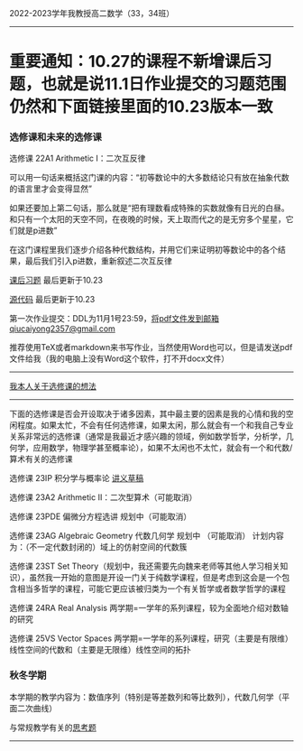 2022-2023学年我教授高二数学（33，34班）

------

# 重要通知：10.27的课程不新增课后习题，也就是说11.1日作业提交的习题范围仍然和下面链接里面的10.23版本一致

### 选修课和未来的选修课

选修课 22A1 Arithmetic I：二次互反律

可以用一句话来概括这门课的内容：“初等数论中的大多数结论只有放在抽象代数的语言里才会变得显然”

如果还要加上第二句话，那么就是“把有理数看成特殊的实数就像有日光的白昼。和只有一个太阳的天空不同，在夜晚的时候，天上取而代之的是无穷多个星星，它们就是p进数”

在这门课程里我们逐步介绍各种代数结构，并用它们来证明初等数论中的各个结果，最后我们引入p进数，重新叙述二次互反律

[课后习题](https://qiuszms.github.io/22A1.pdf) 
最后更新于10.23

[源代码](https://qiuszms.github.io/22A1.tex)
最后更新于10.23

第一次作业提交：DDL为11月1号23:59，将pdf文件发到邮箱qiucaiyong2357@gmail.com

推荐使用TeX或者markdown来书写作业，当然使用Word也可以，但是请发送pdf文件给我（我的电脑上没有Word这个软件，打不开docx文件）

------

[我本人关于选修课的想法](https://qiuszms.github.io/course_thoughts)

------

下面的选修课是否会开设取决于诸多因素，其中最主要的因素是我的心情和我的空闲程度。如果太忙，不会有任何选修课，如果太闲，那么就会有一个和我自己专业关系非常远的选修课（通常是我最近才感兴趣的领域，例如数学哲学，分析学，几何学，应用数学，物理学甚至概率论），如果不太闲也不太忙，就会有一个和代数/算术有关的选修课

选修课 23IP 积分学与概率论 [讲义草稿](https://qiuszms.github.io/23IP.pdf)

选修课 23A2 Arithmetic II：二次型算术（可能取消）

选修课 23PDE 偏微分方程选讲 规划中（可能取消）

选修课 23AG Algebraic Geometry 代数几何学 规划中 （可能取消）
计划内容为：（不一定代数封闭的）域上的仿射空间的代数簇

选修课 23ST Set Theory（规划中，我还需要先向魏来老师等其他人学习相关知识），虽然我一开始的意图是开设一门关于纯数学课程，但是考虑到这会是一个包含相当多哲学的课程，可能它更应该被归类为一个有关哲学或者数学哲学的课程

选修课 24RA Real Analysis 两学期=一学年的系列课程，较为全面地介绍对数轴的研究

选修课 25VS Vector Spaces 两学期=一学年的系列课程，研究（主要是有限维）线性空间的代数和（主要是无限维）线性空间的拓扑

### 秋冬学期

本学期的教学内容为：数值序列（特别是等差数列和等比数列），代数几何学（平面二次曲线）

与常规教学有关的[思考题](https://qiuszms.github.io/2022-2023_Extra_Problems.pdf)

------
